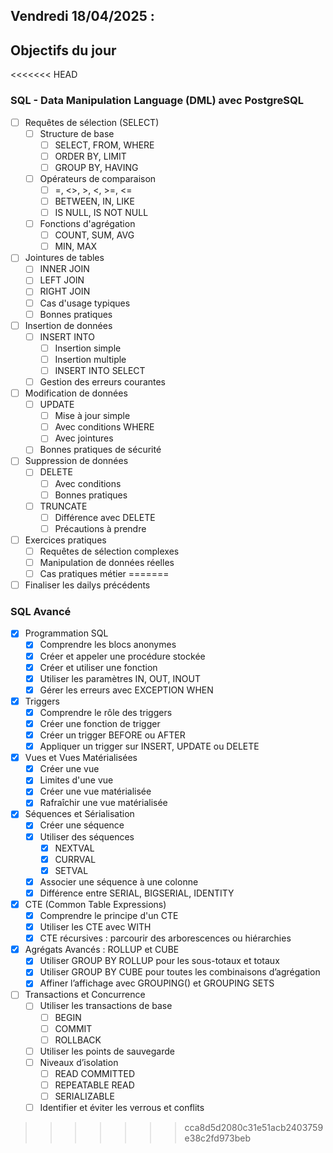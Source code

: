 ## Vendredi 18/04/2025 :

## Objectifs du jour

<<<<<<< HEAD
### SQL - Data Manipulation Language (DML) avec PostgreSQL

- [ ] Requêtes de sélection (SELECT)
  - [ ] Structure de base
    - [ ] SELECT, FROM, WHERE
    - [ ] ORDER BY, LIMIT
    - [ ] GROUP BY, HAVING
  - [ ] Opérateurs de comparaison
    - [ ] =, <>, >, <, >=, <=
    - [ ] BETWEEN, IN, LIKE
    - [ ] IS NULL, IS NOT NULL
  - [ ] Fonctions d'agrégation
    - [ ] COUNT, SUM, AVG
    - [ ] MIN, MAX

- [ ] Jointures de tables
  - [ ] INNER JOIN
  - [ ] LEFT JOIN
  - [ ] RIGHT JOIN
  - [ ] Cas d'usage typiques
  - [ ] Bonnes pratiques

- [ ] Insertion de données
  - [ ] INSERT INTO
    - [ ] Insertion simple
    - [ ] Insertion multiple
    - [ ] INSERT INTO SELECT
  - [ ] Gestion des erreurs courantes

- [ ] Modification de données
  - [ ] UPDATE
    - [ ] Mise à jour simple
    - [ ] Avec conditions WHERE
    - [ ] Avec jointures
  - [ ] Bonnes pratiques de sécurité

- [ ] Suppression de données
  - [ ] DELETE
    - [ ] Avec conditions
    - [ ] Bonnes pratiques
  - [ ] TRUNCATE
    - [ ] Différence avec DELETE
    - [ ] Précautions à prendre

- [ ] Exercices pratiques
  - [ ] Requêtes de sélection complexes
  - [ ] Manipulation de données réelles
  - [ ] Cas pratiques métier
=======
- [ ] Finaliser les dailys précédents

### SQL Avancé

- [x] Programmation SQL
  - [x] Comprendre les blocs anonymes
  - [x] Créer et appeler une procédure stockée
  - [x] Créer et utiliser une fonction
  - [x] Utiliser les paramètres IN, OUT, INOUT
  - [x] Gérer les erreurs avec EXCEPTION WHEN

- [x] Triggers
  - [x] Comprendre le rôle des triggers
  - [x] Créer une fonction de trigger
  - [x] Créer un trigger BEFORE ou AFTER
  - [x] Appliquer un trigger sur INSERT, UPDATE ou DELETE
  
- [x] Vues et Vues Matérialisées
  - [x] Créer une vue
  - [x] Limites d'une vue
  - [x] Créer une vue matérialisée
  - [x] Rafraîchir une vue matérialisée
  
- [x] Séquences et Sérialisation
  - [x] Créer une séquence
  - [x] Utiliser des séquences 
    - [x] NEXTVAL
    - [x] CURRVAL
    - [x] SETVAL
  - [x] Associer une séquence à une colonne
  - [x] Différence entre SERIAL, BIGSERIAL, IDENTITY

- [x] CTE (Common Table Expressions)
  - [x] Comprendre le principe d'un CTE
  - [x] Utiliser les CTE avec WITH
  - [x] CTE récursives : parcourir des arborescences ou hiérarchies

- [x] Agrégats Avancés : ROLLUP et CUBE
  - [x] Utiliser GROUP BY ROLLUP pour les sous-totaux et totaux
  - [x] Utiliser GROUP BY CUBE pour toutes les combinaisons d’agrégation
  - [x] Affiner l’affichage avec GROUPING() et GROUPING SETS

- [ ] Transactions et Concurrence
  - [ ] Utiliser les transactions de base
    - [ ] BEGIN
    - [ ] COMMIT
    - [ ] ROLLBACK
  - [ ] Utiliser les points de sauvegarde
  - [ ] Niveaux d’isolation 
    - [ ] READ COMMITTED
	- [ ] REPEATABLE READ
	- [ ] SERIALIZABLE
  - [ ] Identifier et éviter les verrous et conflits
>>>>>>> cca8d5d2080c31e51acb2403759e38c2fd973beb
